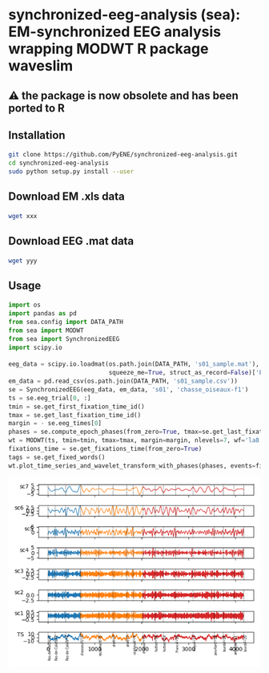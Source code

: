 # synchronized-eeg-analysis (sea): EM-synchronized EEG analysis wrapping MODWT R package waveslim 

## :warning: the package is now obsolete and has been ported to R

## Installation

```bash
git clone https://github.com/PyENE/synchronized-eeg-analysis.git
cd synchronized-eeg-analysis
sudo python setup.py install --user
```
## Download EM .xls data
```bash
wget xxx
```
## Download EEG .mat data

```bash
wget yyy
```

## Usage

```python
import os
import pandas as pd
from sea.config import DATA_PATH
from sea import MODWT
from sea import SynchronizedEEG
import scipy.io

eeg_data = scipy.io.loadmat(os.path.join(DATA_PATH, 's01_sample.mat'),
                            squeeze_me=True, struct_as_record=False)['EEG']
em_data = pd.read_csv(os.path.join(DATA_PATH, 's01_sample.csv'))
se = SynchronizedEEG(eeg_data, em_data, 's01', 'chasse_oiseaux-f1')
ts = se.eeg_trial[0, :]
tmin = se.get_first_fixation_time_id()
tmax = se.get_last_fixation_time_id()
margin = - se.eeg_times[0]
phases = se.compute_epoch_phases(from_zero=True, tmax=se.get_last_fixation_time())
wt = MODWT(ts, tmin=tmin, tmax=tmax, margin=margin, nlevels=7, wf='la8')
fixations_time = se.get_fixations_time(from_zero=True)
tags = se.get_fixed_words()
wt.plot_time_series_and_wavelet_transform_with_phases(phases, events=fixations_time, tags=tags)
```

![N/A](sample/plots/sea_modwt.png)

